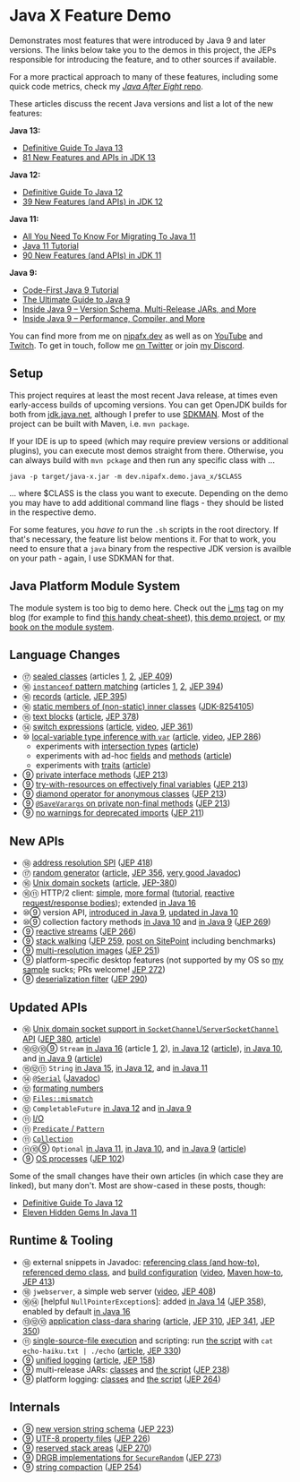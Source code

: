 # Java X Feature Demo

Demonstrates most features that were introduced by Java 9 and later versions.
The links below take you to the demos in this project, the JEPs responsible for introducing the feature, and to other sources if available.

For a more practical approach to many of these features, including some quick code metrics, check my [_Java After Eight_ repo](https://github.com/nipafx/java-after-eight). 

These articles discuss the recent Java versions and list a lot of the new features:

**Java 13:**

* [Definitive Guide To Java 13](https://nipafx.dev/java-13-guide/)
* [81 New Features and APIs in JDK 13](https://www.azul.com/jdk-13-81-new-features-and-apis/)

**Java 12:**

* [Definitive Guide To Java 12](https://nipafx.dev/java-12-guide/)
* [39 New Features (and APIs) in JDK 12](https://www.azul.com/39-new-features-and-apis-in-jdk-12/)

**Java 11:**

* [All You Need To Know For Migrating To Java 11](https://nipafx.dev/java-11-migration-guide/)
* [Java 11 Tutorial](https://winterbe.com/posts/2018/09/24/java-11-tutorial/)
* [90 New Features (and APIs) in JDK 11](https://www.azul.com/90-new-features-and-apis-in-jdk-11/)

**Java 9:**

* [Code-First Java 9 Tutorial](https://nipafx.dev/java-9-tutorial/)
* [The Ultimate Guide to Java 9](https://www.sitepoint.com/ultimate-guide-to-java-9/)
* [Inside Java 9 – Version Schema, Multi-Release JARs, and More](https://www.sitepoint.com/inside-java-9-part-i/)
* [Inside Java 9 – Performance, Compiler, and More](https://www.sitepoint.com/inside-java-9-part-ii/)

You can find more from me on [nipafx.dev](https://nipafx.dev) as well as on [YouTube](https://youtube.com/nipafx) and [Twitch](https://twitch.tv/nipafx).
To get in touch, follow me [on Twitter](https://twitter.com/nipafx) or join [my Discord](https://discord.com/invite/7m9w8Td).

## Setup

This project requires at least the most recent Java release, at times even early-access builds of upcoming versions.
You can get OpenJDK builds for both from [jdk.java.net](http://jdk.java.net), although I prefer to use [SDKMAN](https://sdkman.io/).
Most of the project can be built with Maven, i.e. `mvn package`.

If your IDE is up to speed (which may require preview versions or additional plugins), you can execute most demos straight from there.
Otherwise, you can always build with `mvn pckage` and then run any specific class with ...

```shell
java -p target/java-x.jar -m dev.nipafx.demo.java_x/$CLASS
```

... where $CLASS is the class you want to execute.
Depending on the demo you may have to add additional command line flags - they should be listed in the respective demo.

For some features, you _have to_ run the `.sh` scripts in the root directory.
If that's necessary, the feature list below mentions it.
For that to work, you need to ensure that a `java` binary from the respective JDK version is availble on your path - again, I use SDKMAN for that.

## Java Platform Module System

The module system is too big to demo here.
Check out the [j_ms](https://nipafx.dev/#tags~~j_ms) tag on my blog (for example to find [this handy cheat-sheet](https://nipafx.dev/build-modules/)), [this demo project](https://github.com/nipafx/demo-jpms-monitor), or [my book on the module system](https://www.manning.com/books/the-java-module-system?a_aid=nipa&a_bid=869915cb).

## Language Changes

* ⑰ [sealed classes](src/main/java/dev/nipafx/demo/java17/lang/sealed) (articles [1](https://www.infoq.com/articles/java-sealed-classes/), [2](https://nipafx.dev/java-visitor-pattern-pointless/), [JEP 409](https://openjdk.java.net/jeps/409))
* ⑯ [`instanceof` pattern matching](src/main/java/dev/nipafx/demo/java16/lang/instanceof_) (articles [1](https://nipafx.dev/java-pattern-matching/), [2](https://nipafx.dev/java-type-pattern-matching/), [JEP 394](https://openjdk.java.net/jeps/394))
* ⑯ [records](src/main/java/dev/nipafx/demo/java16/lang/record) ([article](https://nipafx.dev/java-record-semantics/), [JEP 395](https://openjdk.java.net/jeps/395))
* ⑯ [static members of (non-static) inner classes](src/main/java/dev/nipafx/demo/java16/lang/staticinner/OuterClass.java) ([JDK-8254105](https://bugs.openjdk.java.net/browse/JDK-8254105))
* ⑮ [text blocks](src/main/java/dev/nipafx/demo/java15/lang/text_blocks/TextBlocks.java) ([article](https://nipafx.dev/java-13-text-blocks/), [JEP 378](https://openjdk.java.net/jeps/378))
* ⑭ [switch expressions](src/main/java/dev/nipafx/demo/java14/lang/switch_/Switch.java) ([article](https://nipafx.dev/java-13-switch-expressions/), [video](https://www.youtube.com/watch?v=1znHEf3oSNI), [JEP 361](https://openjdk.java.net/jeps/361))
* ⑩ [local-variable type inference with `var`](src/main/java/dev/nipafx/demo/java10/lang/var/VariableTypeInference.java) ([article](https://nipafx.dev/java-10-var-type-inference/), [video](https://www.youtube.com/watch?v=Le1DbpRZdRQ), [JEP 286](http://openjdk.java.net/jeps/286))
	* experiments with [intersection types](src/main/java/dev/nipafx/demo/java10/lang/var/IntersectionTypes.java) ([article](https://nipafx.dev/java-var-intersection-types/))
	* experiments with ad-hoc [fields](src/main/java/dev/nipafx/demo/java10/lang/var/AdHocFields.java) and [methods](src/main/java/dev/nipafx/demo/java10/lang/var/AdHocMethods.java) ([article](https://nipafx.dev/java-var-anonymous-classes-tricks/))
	* experiments with [traits](src/main/java/dev/nipafx/demo/java10/lang/var/Traits.java) ([article](https://nipafx.dev/java-var-traits/))
* ⑨ [private interface methods](src/main/java/dev/nipafx/demo/java9/lang/private_interface_methods/PrivateInterfaceMethods.java) ([JEP 213](http://openjdk.java.net/jeps/213))
* ⑨ [try-with-resources on effectively final variables](src/main/java/dev/nipafx/demo/java9/lang/try_with_resources/TryWithResources.java) ([JEP 213](http://openjdk.java.net/jeps/213))
* ⑨ [diamond operator for anonymous classes](src/main/java/dev/nipafx/demo/java9/lang/diamond_operator/DiamondOperator.java) ([JEP 213](http://openjdk.java.net/jeps/213))
* ⑨ [`@SaveVarargs` on private non-final methods](src/main/java/dev/nipafx/demo/java9/lang/safe_varargs/SafeVarargs.java) ([JEP 213](http://openjdk.java.net/jeps/213))
* ⑨ [no warnings for deprecated imports](src/main/java/dev/nipafx/demo/java9/lang/deprecated_imports/DeprecatedImports.java) ([JEP 211](http://openjdk.java.net/jeps/211))

## New APIs

* ⑱ [address resolution SPI](src/main/java/dev/nipafx/demo/java18/api/ip_resolution) ([JEP 418](http://openjdk.java.net/jeps/418))
* ⑰ [random generator](src/main/java/dev/nipafx/demo/java17/api/random) ([article](https://nipafx.dev/java-random-generator/), [JEP 356](https://openjdk.java.net/jeps/356), [very good Javadoc](https://docs.oracle.com/en/java/javase/17/docs/api/java.base/java/util/random/package-summary.html))
* ⑯ [Unix domain sockets](src/main/java/dev/nipafx/demo/java16/api/unix_sockets) ([article](https://nipafx.dev/java-unix-domain-sockets/), [JEP-380](https://openjdk.java.net/jeps/380))
* ⑯⑪ HTTP/2 client: [simple](src/main/java/dev/nipafx/demo/java11/api/http2/Http2Api.java), [more formal](src/main/java/dev/nipafx/demo/java11/api/http2/formalized) ([tutorial](https://nipafx.dev/java-http-2-api-tutorial/), [reactive request/response bodies](https://nipafx.dev/java-reactive-http-2-requests-responses/)); extended [in Java 16](src/main/java/dev/nipafx/demo/java16/api/http2/Example.java)
* ⑩⑨ version API, [introduced in Java 9](src/main/java/dev/nipafx/demo/java9/api/version/VersionApi.java),
  [updated in Java 10](src/main/java/dev/nipafx/demo/java10/api/version/VersionApi.java)
* ⑩⑨ collection factory methods [in Java 10](src/main/java/dev/nipafx/demo/java10/api/collection_factory_methods/CopyOf.java) and [in Java 9](src/main/java/dev/nipafx/demo/java9/api/collection_factory_methods) ([JEP 269](http://openjdk.java.net/jeps/269))
* ⑨ [reactive streams](src/main/java/dev/nipafx/demo/java9/api/reactive_streams) ([JEP 266](http://openjdk.java.net/jeps/266))
* ⑨ [stack walking](src/main/java/dev/nipafx/demo/java9/api/stack_walking/StackWalking.java) ([JEP 259](http://openjdk.java.net/jeps/259), [post on SitePoint](https://www.sitepoint.com/deep-dive-into-java-9s-stack-walking-api/) including benchmarks)
* ⑨ [multi-resolution images](src/main/java/dev/nipafx/demo/java9/api/multi_resolution_images/Images.java) ([JEP 251](http://openjdk.java.net/jeps/251))
* ⑨ platform-specific desktop features (not supported by my OS so [my sample](src/main/java/dev/nipafx/demo/java9/api/desktop/DesktopFeatures.java) sucks; PRs welcome! [JEP 272](http://openjdk.java.net/jeps/272))
* ⑨ [deserialization filter](src/main/java/dev/nipafx/demo/java9/api/deserialization_filter) ([JEP 290](http://openjdk.java.net/jeps/290))

## Updated APIs

* ⑯ [Unix domain socket support in `SocketChannel`/`ServerSocketChannel` API](src/main/java/dev/nipafx/demo/java16/api/unix_sockets) ([JEP 380](https://openjdk.java.net/jeps/380), [article](https://nipafx.dev/java-unix-domain-sockets/))
* ⑯⑫⑩⑨ `Stream` [in Java 16](src/main/java/dev/nipafx/demo/java16/api/stream) (article [1](https://nipafx.dev/java-16-stream-mapmulti), [2](https://nipafx.dev/java-16-stream-mapmulti-group)),
  [in Java 12](src/main/java/dev/nipafx/demo/java12/api/stream/TeeingCollector.java) ([article](https://nipafx.dev/java-12-teeing-collector/)),
  [in Java 10](src/main/java/dev/nipafx/demo/java10/api/stream/CollectToUnmodifiable.java),
  and [in Java 9](src/main/java/dev/nipafx/demo/java9/api/stream) ([article](https://nipafx.dev/java-9-stream/))
* ⑮⑫⑪ `String` [in Java 15](src/main/java/dev/nipafx/demo/java15/api/string/FormatString.java),
  [in Java 12](src/main/java/dev/nipafx/demo/java12/api/string),
  and [in Java 11](src/main/java/dev/nipafx/demo/java11/api/string)
* ⑭ [`@Serial`](src/main/java/dev/nipafx/demo/java14/lang/serial/SerialAnnotation.java) ([Javadoc](https://docs.oracle.com/en/java/javase/14/docs/api/java.base/java/io/Serial.html))
* ⑫ [formating numbers](src/main/java/dev/nipafx/demo/java12/api/format/CompactFormat.java)
* ⑫ [`Files::mismatch`](src/main/java/dev/nipafx/demo/java12/api/files/FilesMismatch.java)
* ⑫ `CompletableFuture` [in Java 12](src/main/java/dev/nipafx/demo/java12/api/future/Recovery.java) and [in Java 9](src/main/java/dev/nipafx/demo/java9/api/future/CompletableAdditions.java)
* ⑪ [I/O](src/main/java/dev/nipafx/demo/java11/api/io)
* ⑪ [`Predicate` / `Pattern`](src/main/java/dev/nipafx/demo/java11/api/predicate)
* ⑪ [`Collection`](src/main/java/dev/nipafx/demo/java11/api/collection/ToArray.java)
* ⑪⑩⑨ `Optional` [in Java 11](src/main/java/dev/nipafx/demo/java11/api/optional/IsEmpty.java), [in Java 10](src/main/java/dev/nipafx/demo/java10/api/optional/OrElseThrow.java),
  and [in Java 9](src/main/java/dev/nipafx/demo/java9/api/optional/Or.java) ([article](https://nipafx.dev/java-9-optional/))
* ⑨ [OS processes](src/main/java/dev/nipafx/demo/java9/api/processes) ([JEP 102](http://openjdk.java.net/jeps/102))

Some of the small changes have their own articles (in which case they are linked), but many don't.
Most are show-cased in these posts, though:

* [Definitive Guide To Java 12](https://nipafx.dev/java-12-guide/)
* [Eleven Hidden Gems In Java 11](https://nipafx.dev/java-11-gems/)

## Runtime & Tooling

* ⑱ external snippets in Javadoc: [referencing class (and how-to)](src/main/java/dev/nipafx/demo/java18/javadoc/SnippetDocs.java), [referenced demo class](src/demo/java/SnippetDocsDemo.java), and [build configuration](pom.xml) ([video](https://nipafx.dev/inside-java-newscast-20/), [Maven how-to](https://nipafx.dev/javadoc-snippets-maven/), [JEP 413](http://openjdk.java.net/jeps/413))
* ⑱ `jwebserver`, a simple web server ([video](https://www.youtube.com/watch?v=IsCEzP-inkU), [JEP 408](https://openjdk.java.net/jeps/408))
* ⑯⑭ [helpful `NullPointerException`s]:
  added [in Java 14](src/main/java/dev/nipafx/demo/java14/runtime/npe/ShowNpeDetails.java) ([JEP 358](https://openjdk.java.net/jeps/358)),
  enabled by default [in Java 16](src/main/java/dev/nipafx/demo/java16/runtime/npe/ShowNpeDetailsByDefault.java)
* ⑬⑫⑩ [application class-dara sharing](app-cds.sh) ([article](https://nipafx.dev/java-application-class-data-sharing/), [JEP 310](http://openjdk.java.net/jeps/310), [JEP 341](http://openjdk.java.net/jeps/341), [JEP 350](http://openjdk.java.net/jeps/350))
* ⑪ [single-source-file execution](src/main/java/dev/nipafx/demo/java11/runtime/script) and scripting: run [the script](echo) with `cat echo-haiku.txt | ./echo` ([article](https://nipafx.dev/scripting-java-shebang/), [JEP 330](https://openjdk.java.net/jeps/330))
* ⑨ [unified logging](unified-logging.sh) ([article](https://nipafx.dev/java-unified-logging-xlog/), [JEP 158](http://openjdk.java.net/jeps/158))
* ⑨ multi-release JARs: [classes](src/main/java/dev/nipafx/demo/java9/runtime/multi_release) and [the script](multi-release.sh) ([JEP 238](http://openjdk.java.net/jeps/238))
* ⑨ platform logging: [classes](src/platform_logging/java/dev/nipafx/demo/java9/api/platform_logging) and [the script](platform-logging.sh) ([JEP 264](http://openjdk.java.net/jeps/264))

## Internals

* ⑨ [new version string schema](src/main/java/dev/nipafx/demo/java9/runtime/version/VersionSchema.java) ([JEP 223](http://openjdk.java.net/jeps/223))
* ⑨ [UTF-8 property files](src/main/java/dev/nipafx/demo/java9/runtime/resources/ResourceFileEncoding.java) ([JEP 226](http://openjdk.java.net/jeps/226))
* ⑨ [reserved stack areas](src/main/java/dev/nipafx/demo/java9/runtime/stack/ReservingStackAreas.java) ([JEP 270](http://openjdk.java.net/jeps/270))
* ⑨ [DRGB implementations for `SecureRandom`](src/main/java/dev/nipafx/demo/java9/runtime/security/Drbg.java) ([JEP 273](http://openjdk.java.net/jeps/273))
* ⑨ [string compaction](src/main/java/dev/nipafx/demo/java9/runtime/string) ([JEP 254](http://openjdk.java.net/jeps/254))
